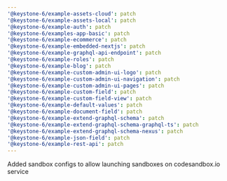 ```yaml
---
'@keystone-6/example-assets-cloud': patch
'@keystone-6/example-assets-local': patch
'@keystone-6/example-auth': patch
'@keystone-6/examples-app-basic': patch
'@keystone-6/example-ecommerce': patch
'@keystone-6/example-embedded-nextjs': patch
'@keystone-6/example-graphql-api-endpoint': patch
'@keystone-6/example-roles': patch
'@keystone-6/example-blog': patch
'@keystone-6/example-custom-admin-ui-logo': patch
'@keystone-6/example-custom-admin-ui-navigation': patch
'@keystone-6/example-custom-admin-ui-pages': patch
'@keystone-6/example-custom-field': patch
'@keystone-6/example-custom-field-view': patch
'@keystone-6/example-default-values': patch
'@keystone-6/example-document-field': patch
'@keystone-6/example-extend-graphql-schema': patch
'@keystone-6/example-extend-graphql-schema-graphql-ts': patch
'@keystone-6/example-extend-graphql-schema-nexus': patch
'@keystone-6/example-json-field': patch
'@keystone-6/example-rest-api': patch
---
```


Added sandbox configs to allow launching sandboxes on codesandbox.io service
